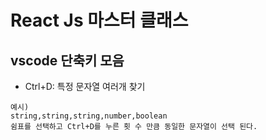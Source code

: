 # React Js 마스터 클래스

## vscode 단축키 모음

- Ctrl+D: 특정 문자열 여러개 찾기

```text
예시)
string,string,string,number,boolean
쉼표를 선택하고 Ctrl+D를 누른 횟 수 만큼 동일한 문자열이 선택 된다.
```
